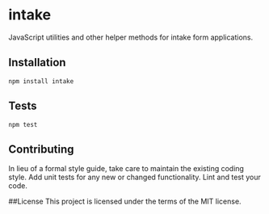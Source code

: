 # intake
JavaScript utilities and other helper methods for intake form applications.

## Installation
`npm install intake`

## Tests
`npm test`

## Contributing
In lieu of a formal style guide, take care to maintain the existing coding style. Add unit tests for any new or changed functionality. Lint and test your code.

##License
This project is licensed under the terms of the MIT license.
